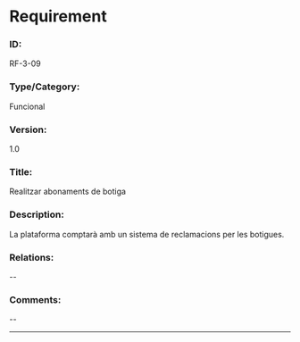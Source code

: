 # Requirement

### ID:
RF-3-09

### Type/Category:
Funcional

### Version:
1.0

### Title:
Realitzar abonaments de botiga

### Description:
La plataforma comptarà amb un sistema de reclamacions per les botigues.

### Relations:
--

### Comments:
--

---